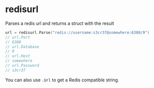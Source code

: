 # redisurl

Parses a redis url and returns a struct with the result

```go
url = redisurl.Parse("redis://username:s3cr37@somewhere:6380/9")
// url.Port
// 6380
// url.Database
// 9
// url.Host
// somewhere
// url.Password
// s3cr37
```
You can also use `.Url` to get a Redis compatible string.
